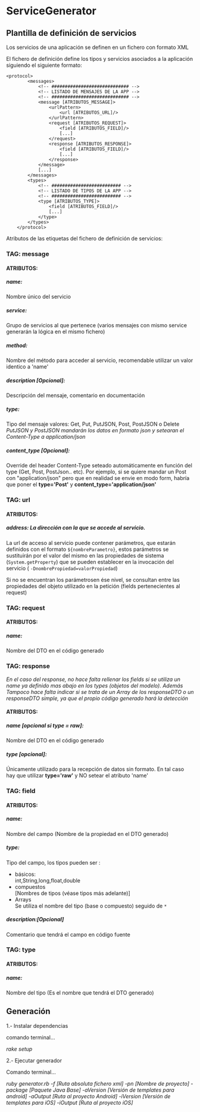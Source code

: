 
# ServiceGenerator
## Plantilla de definición de servicios

Los servicios de una aplicación se definen en un fichero con formato XML
	
El fichero de definición define los tipos y servicios asociados a la
aplicación siguiendo el siguiente formato:

	<protocol>
			<messages>
				<!-- ############################# -->
				<!-- LISTADO DE MENSAJES DE LA APP -->
				<!-- ############################# -->
				<message [ATRIBUTOS_MESSAGE]>
					<urlPattern>
						<url [ATRIBUTOS_URL]/>
					</urlPattern>
					<request [ATRIBUTOS_REQUEST]>
						<field [ATRIBUTOS_FIELD]/>
						[...]
					</request>
					<response [ATRIBUTOS_RESPONSE]>
						<field [ATRIBUTOS_FIELD]/>
						[...]
					</response>
				</message>
				[...]
			</messages>
			<types>
				<!-- ########################## -->
				<!-- LISTADO DE TIPOS DE LA APP -->
				<!-- ########################## -->		
				<type [ATRIBUTOS_TYPE]>
					<field [ATRIBUTOS_FIELD]/>
					[...]
				</type>
			</types>
		</protocol>


Atributos de las etiquetas del fichero de definición de servicios:


### TAG: message

#### ATRIBUTOS:
##### name: 
Nombre único del servicio 
##### service: 
Grupo de servicios al que pertenece (varios mensajes con mismo service generarán la lógica en el mismo fichero)
##### method: 
Nombre del método para acceder al servicio, recomendable utilizar un valor identico a 'name'
##### description [Opcional]: 
Descripción del mensaje, comentario en documentación
##### type: 
Tipo del mensaje valores: Get, Put, PutJSON, Post, PostJSON o Delete  
*PutJSON y PostJSON mandarán los datos en formato json y setearan el Content-Type a application/json*
##### content_type [Opcional]: 
Override del header Content-Type seteado automáticamente en función del type (Get, Post, PostJson.. etc). Por ejemplo, si se quiere mandar un Post con "application/json" pero que en realidad se envie en modo form, habría que poner el **type='Post'** y **content_type='application/json'**



### TAG: url

#### ATRIBUTOS:

##### address: La dirección con la que se accede al servicio.
La url de acceso al servicio puede contener parámetros, que estarán definidos con el formato `${nombreParametro}`, estos parámetros se sustituirán por el valor del mismo en las propiedades de sistema (`System.getProperty`) que se pueden establecer en la invocación del servicio ( `-DnombrePropiedad=valorPropiedad`)<br>

Si no se encuentran los parámetrosen ése nivel, se consultan entre las propiedades del objeto utilizado en la petición (fields pertenecientes al request)
		
### TAG: request

#### ATRIBUTOS:
##### name:
Nombre del DTO en el código generado
                
### TAG: response

*En el caso del response, no hace falta rellenar los fields si se utiliza un name ya definido mas abajo en los types (objetos del modelo). Además Tampoco hace falta indicar si se trata de un Array de los responseDTO o un responseDTO simple, ya que el propio código generado hará la detección*


#### ATRIBUTOS:
##### name [opcional si type = raw]:
Nombre del DTO en el código generado
##### type [opcional]: 
Únicamente utilizado para la recepción de datos sin formato. En tal caso hay que utilizar **type='raw'** y NO  setear el atributo 'name'

### TAG: field

#### ATRIBUTOS:
##### name: 
Nombre del campo (Nombre de la propiedad en el DTO generado)
##### type: 
Tipo del campo, los tipos pueden ser :<br>
- básicos:<br>
int,String,long,float,double<br>
- compuestos<br>
[Nombres de tipos (véase tipos más adelante)]<br/>
- Arrays<br/>
Se utiliza el nombre del tipo (base o compuesto) seguido de `*`<br/>
##### description:[Opcional] 
Comentario que tendrá el campo en código fuente


### TAG: type

#### ATRIBUTOS:
##### name: 
Nombre del tipo (Es el nombre que tendrá el DTO generado)

## Generación

1.- Instalar dependencias

comando terminal...

*rake setup*

2.- Ejecutar generador

Comando terminal...

*ruby generator.rb -f [Ruta absoluta fichero xml] -pn [Nombre de proyecto] -package [Paquete Java Base] -aVersion [Versión de templates para android] -aOutput [Ruta al proyecto Android] -iVersion [Versión de templates para iOS] -iOutput [Ruta al proyecto iOS]*